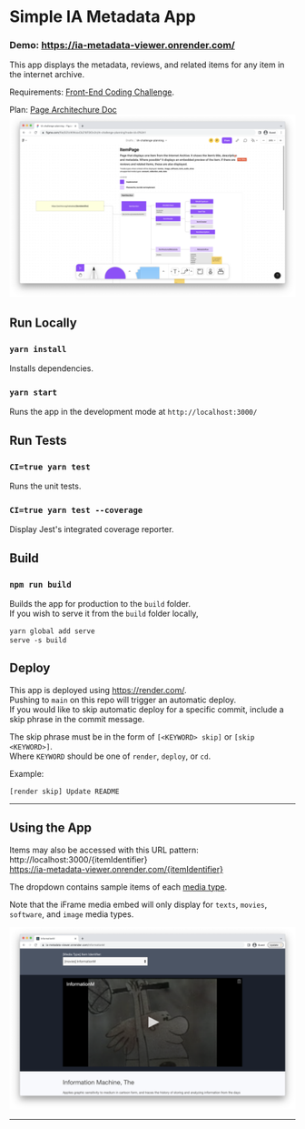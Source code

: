 # Simple IA Metadata App
### Demo: https://ia-metadata-viewer.onrender.com/
This app displays the metadata, reviews, and related items for any item in the internet archive.

Requirements:  [Front-End Coding Challenge](https://docs.google.com/document/d/19tGoS6RbJcLhnYHsFmjFmRIyuHi6NtKIAWjglE6pE2w/edit#).



Plan: [Page Architechure Doc](https://www.figma.com/file/DZtzIKWcoxCbZ1bT0IOv2n/IA-challenge-planning?node-id=0%3A1)
![Screenshot of web app planning doc in figma](screenshot-of-planning-doc.png)



## Run Locally
### `yarn install`
Installs dependencies.

### `yarn start`
Runs the app in the development mode at `http://localhost:3000/`
  
## Run Tests
### `CI=true yarn test`
Runs the unit tests. 
### `CI=true yarn test --coverage`
Display Jest's integrated coverage reporter. 
  
## Build

### `npm run build`

Builds the app for production to the `build` folder.\
If you wish to serve it from the `build` folder locally, 
```
yarn global add serve
serve -s build
```

## Deploy 
This app is deployed using https://render.com/.  
Pushing to `main` on this repo will trigger an automatic deploy.\
If you would like to skip automatic deploy for a specific commit, include a skip phrase in the commit message.
  
The skip phrase must be in the form of `[<KEYWORD> skip]` or `[skip <KEYWORD>]`.\
Where `KEYWORD` should be one of `render`, `deploy`, or `cd`.

Example:
```
[render skip] Update README
```



---
## Using the App   
Items may also be accessed with this URL pattern:\
http://localhost:3000/{itemIdentifier}  
https://ia-metadata-viewer.onrender.com/{itemIdentifier}  
  
The dropdown contains sample items of each [media type](https://archive.org/services/docs/api/metadata-schema/index.html#mediatype). 
  
Note that the iFrame media embed will only display for `texts`, `movies`, `software`, and `image` media types.  
  
![Screenshot of web app](screenshot-of-web-app.png)
  

  
---

